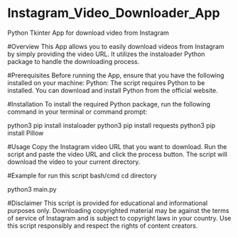 # Instagram_Video_Downloader_App
Python Tkinter App for download video from Instagram

#Overview
This App allows you to easily download videos from Instagram by simply providing the video URL. It utilizes the instaloader Python package to handle the downloading process.

#Prerequisites
Before running the App, ensure that you have the following installed on your machine:
Python: The script requires Python to be installed. You can download and install Python from the official website.

#Installation
To install the required Python package, run the following command in your terminal or command prompt:

python3 pip install instaloader
python3 pip install requests
python3 pip install Pillow


#Usage
Copy the Instagram video URL that you want to download.
Run the script and paste the video URL and click the process button.
The script will download the video to your current directory.

#Example
for run this script
bash/cmd 
cd directory

python3 main.py

#Disclaimer
This script is provided for educational and informational purposes only. Downloading copyrighted material may be against the terms of service of Instagram and is subject to copyright laws in your country. Use this script responsibly and respect the rights of content creators.
